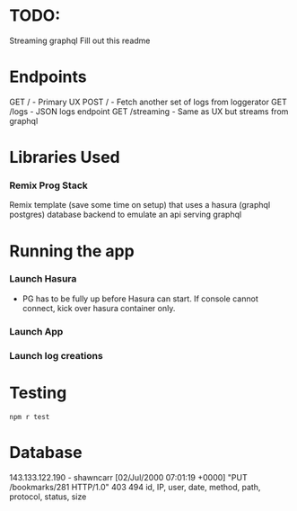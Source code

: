 # TODO:
Streaming graphql
Fill out this readme
# Endpoints

GET / - Primary UX
POST / - Fetch another set of logs from loggerator
GET /logs - JSON logs endpoint
GET /streaming - Same as UX but streams from graphql

# Libraries Used

### Remix Prog Stack

Remix template (save some time on setup) that uses a hasura (graphql postgres) database backend to emulate
an api serving graphql

# Running the app

### Launch Hasura

- PG has to be fully up before Hasura can start. If console cannot connect, kick over hasura container only.

### Launch App

### Launch log creations

# Testing

`npm r test`

# Database

143.133.122.190 - shawncarr [02/Jul/2000 07:01:19 +0000] "PUT /bookmarks/281 HTTP/1.0" 403 494
id, IP, user, date, method, path, protocol, status, size
